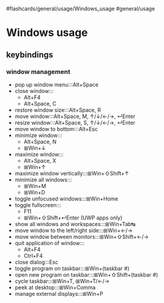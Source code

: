 #flashcards/general/usage/Windows_usage #general/usage

# Windows usage

## keybindings

### window management

- pop up window menu:::Alt+Space
- close window:::<ul><li>Alt+F4</li><li>Alt+Space, C</li></ul>
- restore window size:::Alt+Space, R
- move window:::Alt+Space, M, ↑/↓/←/→, ↵Enter
- resize window:::Alt+Space, S, ↑/↓/←/→, ↵Enter
- move window to bottom:::Alt+Esc
- minimize window:::<ul><li>Alt+Space, N</li><li>⊞Win+↓</li></ul>
- maximize window:::<ul><li>Alt+Space, X</li><li>⊞Win+↑</li></ul>
- maximize window vertically:::⊞Win+⇧Shift+↑
- minimize all windows:::<ul><li>⊞Win+M</li><li>⊞Win+D</li></ul>
- toggle unfocused windows:::⊞Win+Home
- toggle fullscreen:::<ul><li>F11</li><li>⊞Win+⇧Shift+↵Enter (UWP apps only)</li></ul>
- show all windows and workspaces:::⊞Win+Tab↹
- move window to the left/right side:::⊞Win+←/→
- move window between monitors:::⊞Win+⇧Shift+←/→
- quit application of window:::<ul><li>Alt+F4</li><li>Ctrl+F4</li></ul>
- close dialog:::Esc
- toggle program on taskbar:::⊞Win+(taskbar #)
- open new program on taskbar:::⊞Win+⇧Shift+(taskbar #)
- cycle taskbar:::⊞Win+T, ⊞Win+T/←/→
- peek at desktop:::⊞Win+Comma
- manage external displays:::⊞Win+P
